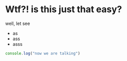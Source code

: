 # Wtf?! is this just that easy?

well, let see
* as 
* ass
* asss
```js
console.log("now we are talking")
```
